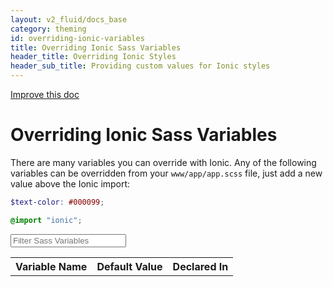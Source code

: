 ```yaml
---
layout: v2_fluid/docs_base
category: theming
id: overriding-ionic-variables
title: Overriding Ionic Sass Variables
header_title: Overriding Ionic Styles
header_sub_title: Providing custom values for Ionic styles
---
```


<link rel="stylesheet" type="text/css" href="style.css">
<script src="app.js"></script>

<div class="improve-docs">
  <a href='https://github.com/driftyco/ionic-site/edit/master/docs/v2/theming/overriding-ionic-variables/index.md'>
    Improve this doc
  </a>
</div>

<h1 class="title">Overriding Ionic Sass Variables</h1>

There are many variables you can override with Ionic. Any of the following variables can be overridden from your `www/app/app.scss` file, just add a new value above the Ionic import:

```scss
$text-color: #000099;

@import "ionic";
```

<input id="search-sass-input" type="search" placeholder="Filter Sass Variables" class="form-control">

<table id="search-sass-results" class="table">
  <tr>
    <th>Variable Name</th>
    <th>Default Value</th>
    <th>Declared In</th>
  </tr>
</table>
